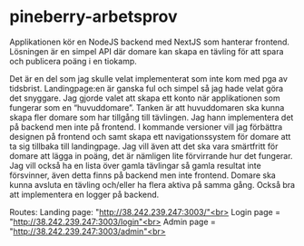 # pineberry-arbetsprov

Applikationen kör en NodeJS backend med NextJS som hanterar frontend. Lösningen är en simpel API där domare kan skapa en tävling för att spara och publicera poäng i en tiokamp.

Det är en del som jag skulle velat implementerat som inte kom med pga av tidsbrist. Landingpage:en är ganska ful och simpel så jag hade velat göra det snyggare. Jag gjorde valet att skapa ett konto när applikationen som fungerar som en “huvuddomare”. Tanken är att huvuddomaren ska kunna skapa fler domare som har tillgång till tävlingen. Jag hann implementera det på backend men inte på frontend.
I kommande versioner vill jag förbättra designen på frontend och samt skapa ett navigationssystem för domare att ta sig tillbaka till landingpage. Jag vill även att det ska vara smärtfritt för domare att lägga in poäng, det är nämligen lite förvirrande hur det fungerar.
Jag vill också ha en lista över gamla tävlingar så gamla resultat inte försvinner, även detta finns på backend men inte frontend. Domare ska kunna avsluta en tävling och/eller ha flera aktiva på samma gång. Också bra att implementera en logger på backend.

Routes:
Landing page: "http://38.242.239.247:3003/"<br>
Login page = "http://38.242.239.247:3003/login"<br>
Admin page = "http://38.242.239.247:3003/admin"<br>
